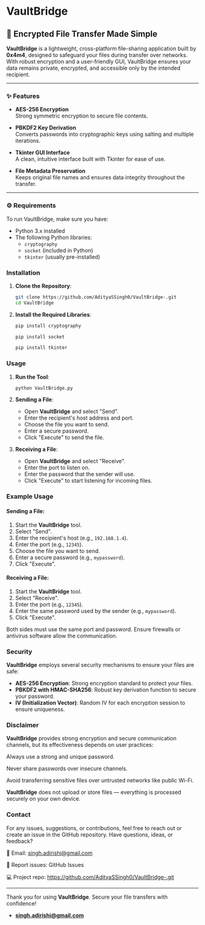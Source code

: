 # VaultBridge

## 🔐 Encrypted File Transfer Made Simple

**VaultBridge** is a lightweight, cross-platform file-sharing application built by **0x4m4**, designed to safeguard your files during transfer over networks. With robust encryption and a user-friendly GUI, VaultBridge ensures your data remains private, encrypted, and accessible only by the intended recipient.

---

### ✨ Features

- **AES-256 Encryption**  
  Strong symmetric encryption to secure file contents.

- **PBKDF2 Key Derivation**  
  Converts passwords into cryptographic keys using salting and multiple iterations.

- **Tkinter GUI Interface**  
  A clean, intuitive interface built with Tkinter for ease of use.

- **File Metadata Preservation**  
  Keeps original file names and ensures data integrity throughout the transfer.

---

### ⚙️ Requirements

To run VaultBridge, make sure you have:

- Python 3.x installed
- The following Python libraries:
  - `cryptography`
  - `socket` (included in Python)
  - `tkinter` (usually pre-installed)

### Installation

1. **Clone the Repository**:
    ```sh
    git clone https://github.com/AdityaSSingh0/VaultBridge-.git
    cd VaultBridge
    ```

2. **Install the Required Libraries**:
    ```sh
    pip install cryptography
    ```
    ```sh
    pip install socket
    ```
    ```sh
    pip install tkinter
    ```

### Usage

1. **Run the Tool**:
    ```sh
    python VaultBridge.py
    ```

2. **Sending a File**:
    - Open **VaultBridge** and select "Send".
    - Enter the recipient's host address and port.
    - Choose the file you want to send.
    - Enter a secure password.
    - Click "Execute" to send the file.

3. **Receiving a File**:
    - Open **VaultBridge** and select "Receive".
    - Enter the port to listen on.
    - Enter the password that the sender will use.
    - Click "Execute" to start listening for incoming files.

### Example Usage

#### Sending a File:

1. Start the **VaultBridge** tool.
2. Select "Send".
3. Enter the recipient's host (e.g., `192.168.1.4`).
4. Enter the port (e.g., `12345`).
5. Choose the file you want to send.
6. Enter a secure password (e.g., `mypassword`).
7. Click "Execute".

#### Receiving a File:

1. Start the **VaultBridge** tool.
2. Select "Receive".
3. Enter the port (e.g., `12345`).
4. Enter the same password used by the sender (e.g., `mypassword`).
5. Click "Execute".

Both sides must use the same port and password. Ensure firewalls or antivirus software allow the communication.

### Security

**VaultBridge** employs several security mechanisms to ensure your files are safe:

- **AES-256 Encryption**: Strong encryption standard to protect your files.
- **PBKDF2 with HMAC-SHA256**: Robust key derivation function to secure your password.
- **IV (Initialization Vector)**: Random IV for each encryption session to ensure uniqueness.


### Disclaimer

**VaultBridge** provides strong encryption and secure communication channels, but its effectiveness depends on user practices:

Always use a strong and unique password.

Never share passwords over insecure channels.

Avoid transferring sensitive files over untrusted networks like public Wi-Fi.

**VaultBridge** does not upload or store files — everything is processed securely on your own device.

### Contact

For any issues, suggestions, or contributions, feel free to reach out or create an issue in the GitHub repository.
Have questions, ideas, or feedback?

📧 Email: singh.adirishi@gmail.com

🐞 Report issues: GitHub Issues

💻 Project repo: https://github.com/AdityaSSingh0/VaultBridge-.git

---

Thank you for using **VaultBridge**. Secure your file transfers with confidence!

- **singh.adirishi@gmail.com**

